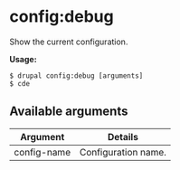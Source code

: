 # config:debug
Show the current configuration.

**Usage:**
```
$ drupal config:debug [arguments] 
$ cde  
```

## Available arguments
Argument | Details
---------|-------------
config-name | Configuration name.
